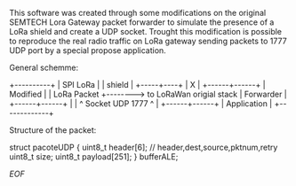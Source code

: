 This software was created through some modifications on the original SEMTECH Lora Gateway packet forwarder to simulate the presence of a LoRa shield and create a UDP socket.
Trought this modification is possible to reproduce the real radio traffic on LoRa gateway sending packets to 1777 UDP port by a special propose application.

General schemme:


 +----------+
 | SPI LoRa |
 |  shield  |
 +-----+----+
       |
       X
       |
+------+------+
|  Modified   |
| LoRa Packet +--------> to LoRaWan origial stack
|  Forwarder  |
+------+------+
       |
       |
       ^
     Socket 
    UDP 1777
       ^
       |
+------+------+
| Application |
+-------------+


Structure of the packet:

struct pacoteUDP {
    uint8_t header[6]; // header,dest,source,pktnum,retry 
    uint8_t size;
    uint8_t payload[251]; 
} bufferALE;




*EOF*
